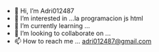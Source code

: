 - 👋 Hi, I’m Adri012487
- 👀 I’m interested in ...la programacion  js html
- 🌱 I’m currently learning ...
- 💞️ I’m looking to collaborate on ...
- 📫 How to reach me ...
adri012487@gmail.com
<!---
Adri012487/Adri012487 is a ✨ special ✨ repository because its `README.md` (this file) appears on your GitHub profile.
You can click the Preview link to take a look at your changes.
--->

